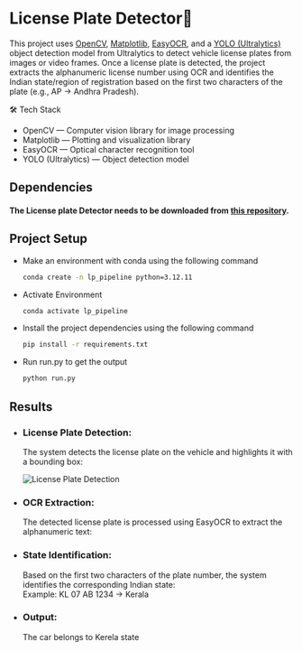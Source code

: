 # License Plate Detector🥸
This project uses [OpenCV](https://opencv.org/), [Matplotlib](https://matplotlib.org/), [EasyOCR](https://github.com/JaidedAI/EasyOCR), and a [YOLO (Ultralytics)](https://github.com/ultralytics/ultralytics) object detection model from Ultralytics to detect vehicle license plates from images or video frames.
Once a license plate is detected, the project extracts the alphanumeric license number using OCR and identifies the Indian state/region of registration based on the first two characters of the plate (e.g., AP → Andhra Pradesh).

🛠️ Tech Stack  
- OpenCV — Computer vision library for image processing
- Matplotlib — Plotting and visualization library
- EasyOCR — Optical character recognition tool  
- YOLO (Ultralytics) — Object detection model


  
## Dependencies
#### The License plate Detector needs to be downloaded from [this repository](https://github.com/JaidedAI/EasyOCR).

## Project Setup
* Make an environment with conda using the following command
  
  ```bash
  conda create -n lp_pipeline python=3.12.11

* Activate Environment

  ```bash
  conda activate lp_pipeline
  
* Install the project dependencies using the following command
  
  ```bash
  pip install -r requirements.txt

* Run run.py to get the output

  ```bash
  python run.py


## Results 

* ### License Plate Detection:   
  The system detects the license plate on the vehicle and highlights it with a bounding box:  

  ![License Plate Detection](detection_img.jpg)  

* ### OCR Extraction:    
  The detected license plate is processed using EasyOCR to extract the alphanumeric text:  

* ### State Identification:  
  Based on the first two characters of the plate number, the system identifies the corresponding Indian state:  
  Example: KL 07 AB 1234 → Kerala  

* ### Output:  
  The car belongs to Kerela state  

